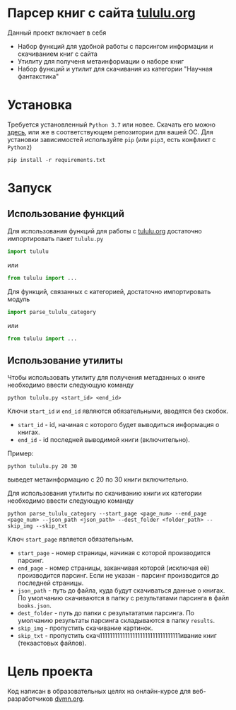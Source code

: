 # Парсер книг с сайта [tululu.org](https://tululu.org)
Данный проект включает в себя
 - Набор функций для удобной работы с парсингом информации и скачиванием книг с сайта
 - Утилиту для полученя метаинформации о наборе книг
 - Набор функций и утилит для скачивания из категории "Научная фантакстика"

# Установка
Требуется установленный `Python 3.7` или новее. Скачать его можно [здесь](https://www.python.org/), или же в соответствующем репозитории для вашей ОС.
Для установки зависимостей используйте `pip` (или `pip3`, есть конфликт с `Python2`)
```
pip install -r requirements.txt
```

# Запуск
## Использование функций
Для использования функций для работы с [tululu.org](https://tululu.org/) достаточно импортировать пакет `tululu.py`
```py
import tululu
```
или
```py
from tululu import ...
```

Для функций, связанных с категорией, достаточно импортировать модуль
```py
import parse_tululu_category
```
или
```py
from tululu import ...
```

## Использование утилиты
Чтобы использовать утилиту для получения метаданных о книге необходимо ввести следующую команду
```
python tululu.py <start_id> <end_id>
```
Ключи `start_id` и `end_id` являются обязательными, вводятся без скобок.
 - `start_id` - id, начиная с которого будет выводиться информация о книгах.
 - `end_id` - id последней выводимой книги (включительно).

Пример:
```
python tululu.py 20 30
```
выведет метаинформацию с 20 по 30 книги включительно.

Для использования утилиты по скачиванию книги их категории необходимо ввести следующую команду
```
python parse_tululu_category --start_page <page_num> --end_page <page_num> --json_path <json_path> --dest_folder <folder_path> --skip_img --skip_txt
```
Ключ `start_page` является обязательным.
 - `start_page` - номер страницы, начиная с которой производится парсинг.
 - `end_page` - номер страницы, заканчивая которой (исключая её) производится парсинг. Если не указан - парсинг производится до последней страницы.
 - `json_path` - путь до файла, куда будут скачиваться данные о книгах. По умолчанию скачиваются в папку с результатами парсинга в файл `books.json`.
 - `dest_folder` - путь до папки с результататми парсинга. По умолчанию результаты парсинга складываются в папку `results`.
 - `skip_img` - пропустить скачивание картинок.
 - `skip_txt` - пропустить скач11111111111111111111111111111111ивание книг (текaaстовых файлов).

# Цель проекта
Код написан в образовательных целях на онлайн-курсе для веб-разработчиков [dvmn.org](https://dvmn.org/).